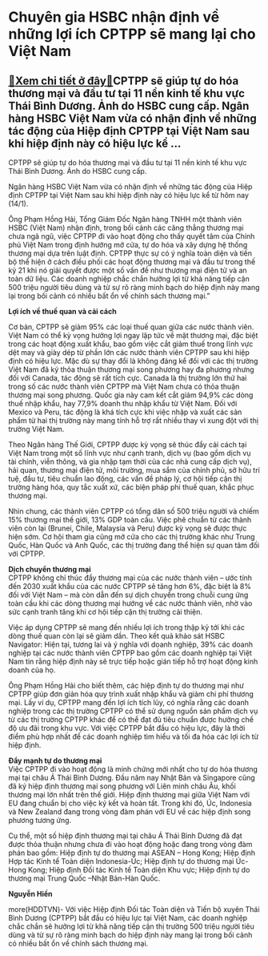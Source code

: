 Chuyên gia HSBC nhận định về những lợi ích CPTPP sẽ mang lại cho Việt Nam
=========================================================================

[:gift:Xem chi tiết ở đây:gift:](https://hddtvn.com/chuyen-gia-hsbc-nhan-dinh-ve-nhung-loi-ich-cptpp-se-mang-lai-cho-viet-nam/)CPTPP sẽ giúp tự do hóa thương mại và đầu tư tại 11 nền kinh tế khu vực Thái Bình Dương. Ảnh do HSBC cung cấp. Ngân hàng HSBC Việt Nam vừa có nhận định về những tác động của Hiệp định CPTPP tại Việt Nam sau khi hiệp định này có hiệu lực kể …
-------------------------------------------------------------------------------------------------------------------------------------------------------------------------------------------------------------------------------------------------







 






 CPTPP sẽ giúp tự do hóa thương mại và đầu tư tại 11 nền kinh tế khu vực Thái Bình Dương. Ảnh do HSBC cung cấp. 


Ngân hàng HSBC Việt Nam vừa có nhận định về những tác động của Hiệp định CPTPP tại Việt Nam sau khi hiệp định này có hiệu lực kể từ hôm nay (14/1). 


Ông Phạm Hồng Hải, Tổng Giám Đốc Ngân hàng TNHH một thành viên HSBC (Việt Nam) nhận định, trong bối cảnh các căng thẳng thương mại chưa ngã ngũ, việc CPTPP đi vào hoạt động cho thấy quyết tâm của Chính phủ Việt Nam trong định hướng mở cửa, tự do hóa và xây dựng hệ thống thương mại dựa trên luật định. CPTPP thực sự có ý nghĩa toàn diện và tiến bộ thể hiện ở cách điều phối các hoạt động thương mại và đầu tư trong thế kỷ 21 khi nó giải quyết được một số vấn đề như thương mại điện tử và an toàn dữ liệu. Các doanh nghiệp chắc chắn hưởng lợi từ khả năng tiếp cận 500 triệu người tiêu dùng và từ sự rõ ràng minh bạch do hiệp định này mang lại trong bối cảnh có nhiều bất ổn về chính sách thương mại.” 


 **Lợi ích về thuế quan và cải cách**


Cơ bản, CPTPP sẽ giảm 95% các loại thuế quan giữa các nước thành viên. Việt Nam có thể kỳ vọng hưởng lợi ngay lập tức về mặt thương mại, đặc biệt trong các hoạt động xuất khẩu, bao gồm việc cắt giảm thuế trong lĩnh vực dệt may và giày dép từ phần lớn các nước thành viên CPTPP sau khi hiệp định có hiệu lực. Mặc dù sự thay đổi là không đáng kể đối với các thị trường Việt Nam đã ký thỏa thuận thương mại song phương hay đa phương nhưng đối với Canada, tác động sẽ rất tích cực. Canada là thị trường lớn thứ hai trong số các nước thành viên CPTPP mà Việt Nam chưa có thỏa thuận thương mại song phương. Quốc gia này cam kết cắt giảm 94,9% các dòng thuế nhập khẩu, hay 77,9% doanh thu nhập khẩu từ Việt Nam. Đối với Mexico và Peru, tác động là khá tích cực khi việc nhập và xuất các sản phẩm từ hai thị trường này mang tính hỗ trợ rất nhiều thay vì xung đột với thị trường Việt Nam. 


 Theo Ngân hàng Thế Giới, CPTPP được kỳ vọng sẽ thúc đẩy cải cách tại Việt Nam trong một số lĩnh vực như cạnh tranh, dịch vụ (bao gồm dịch vụ tài chính, viễn thông, và gia nhập tạm thời của các nhà cung cấp dịch vụ), hải quan, thương mại điện tử, môi trường, mua sắm của chính phủ, sở hữu trí tuệ, đầu tư, tiêu chuẩn lao động, các vấn đề pháp lý, cơ hội tiếp cận thị trường hàng hóa, quy tắc xuất xứ, các biện pháp phi thuế quan, khắc phục thương mại.


Nhìn chung, các thành viên CPTPP có tổng dân số 500 triệu người và chiếm 15% thương mại thế giới, 13% GDP toàn cầu. Việc phê chuẩn từ các thành viên còn lại (Brunei, Chile, Malaysia và Peru) được kỳ vọng sẽ được thực hiện sớm. Cơ hội tham gia cũng mở cửa cho các thị trường khác như Trung Quốc, Hàn Quốc và Anh Quốc, các thị trường đang thể hiện sự quan tâm đối với CPTPP.


 **Dịch chuyển thương mại**   
 CPTPP không chỉ thúc đẩy thương mại của các nước thành viên – ước tính đến 2030 xuất khẩu của các nước CPTPP sẽ tăng hơn 6%, đặc biệt là 8% đối với Việt Nam – mà còn dẫn đến sự dịch chuyển trong chuỗi cung ứng toàn cầu khi các dòng thương mại hướng về các nước thành viên, nhờ vào sức cạnh tranh tăng khi cơ hội tiếp cận thị trường cải thiện. 


 Việc áp dụng CPTPP sẽ mang đến nhiều lợi ích trong thập kỷ tới khi các dòng thuế quan còn lại sẽ giảm dần. Theo kết quả khảo sát HSBC Navigator: Hiện tại, tương lai và ý nghĩa với doanh nghiệp, 39% các doanh nghiệp tại các nước thành viên CPTPP bao gồm các doanh nghiệp tại Việt Nam tin rằng hiệp định này sẽ trực tiếp hoặc gián tiếp hỗ trợ hoạt động kinh doanh của họ. 


 Ông Phạm Hồng Hải cho biết thêm, các hiệp định tự do thương mại như CPTPP giúp đơn giản hóa quy trình xuất nhập khẩu và giảm chi phí thương mại. Lấy ví dụ, CPTPP mang đến lợi ích tích lũy, có nghĩa rằng các doanh nghiệp trong các thị trường CPTPP có thể sử dụng nguồn sản phẩm dịch vụ từ các thị trường CPTPP khác để có thể đạt đủ tiêu chuẩn được hưởng chế độ ưu đãi trong khu vực. Với việc CPTPP bắt đầu có hiệu lực, đây là thời điểm phù hợp nhất để các doanh nghiệp tìm hiểu và tối đa hóa các lợi ích từ hiệp định.


 **Đẩy mạnh tự do thương mại**   
 Việc CPTPP đi vào hoạt động là minh chứng mới nhất cho tự do hóa thương mại tại châu Á Thái Bình Dương. Đầu năm nay Nhật Bản và Singapore cũng đã ký hiệp định thương mại song phương với Liên minh châu Âu, khối thương mại lớn nhất trên thế giới. Hiệp định thương mại giữa Việt Nam với EU đang chuẩn bị cho việc ký kết và hoàn tất. Trong khi đó, Úc, Indonesia và New Zealand đang trong vòng đàm phán với EU về các hiệp định song phương tương ứng. 


 Cụ thể, một số hiệp định thương mại tại châu Á Thái Bình Dương đã đạt được thỏa thuận nhưng chưa đi vào hoạt động hoặc đang trong vòng đàm phán bao gồm: Hiệp định tự do thương mại ASEAN – Hong Kong; Hiệp định Hợp tác Kinh tế Toàn diện Indonesia-Úc; Hiệp định tự do thương mại Úc-Hong Kong; Hiệp định Đối tác Kinh tế Toàn diện Khu vực; Hiệp định tự do thương mại Trung Quốc –Nhật Bản-Hàn Quốc.






**Nguyễn Hiền**



more(HDDTVN)- Với việc Hiệp định Đối tác Toàn diện và Tiến bộ xuyên Thái Bình Dương (CPTPP) bắt đầu có hiệu lực tại Việt Nam, các doanh nghiệp chắc chắn sẽ hưởng lợi từ khả năng tiếp cận thị trường 500 triệu người tiêu dùng và từ sự rõ ràng minh bạch do hiệp định này mang lại trong bối cảnh có nhiều bất ổn về chính sách thương mại.


